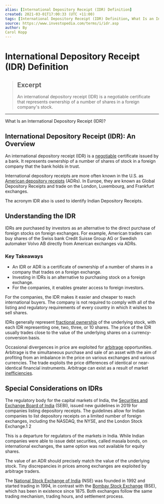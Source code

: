 ```yaml
---
alias: [International Depository Receipt (IDR) Definition]
created: 2021-03-01T17:00:33 (UTC +11:00)
tags: [International Depository Receipt (IDR) Definition, What Is an International Depository Receipt (IDR)?]
source: https://www.investopedia.com/terms/i/idr.asp
author: By
Carol Kopp
---
```


# International Depository Receipt (IDR) Definition

> ## Excerpt
> An international depository receipt (IDR) is a negotiable certificate that represents ownership of a number of shares in a foreign company's stock.

---

What Is an International Depository Receipt (IDR)?
## International Depository Receipt (IDR): An Overview

An international depository receipt (IDR) is a [negotiable](https://www.investopedia.com/terms/n/negotiable.asp) certificate issued by a bank. It represents ownership of a number of shares of stock in a foreign company that the bank holds in trust.

International depository receipts are more often known in the U.S. as [American depository receipts](https://www.investopedia.com/terms/a/adr.asp) (ADRs). In Europe, they are known as Global Depository Receipts and trade on the London, Luxembourg, and Frankfurt exchanges.

The acronym IDR also is used to identify Indian Depository Receipts.

## Understanding the IDR

IDRs are purchased by investors as an alternative to the direct purchase of foreign stocks on foreign exchanges. For example, American traders can buy shares of the Swiss bank Credit Suisse Group AG or Swedish automaker Volvo AB directly from American exchanges via ADRs.

### Key Takeaways

-   An IDR or ADR is a certificate of ownership of a number of shares in a company that trades on a foreign exchange.
-   Investing in IDRs is an alternative to purchasing stock on a foreign exchange.
-   For the companies, it enables greater access to foreign investors.

For the companies, the IDR makes it easier and cheaper to reach international buyers. The company is not required to comply with all of the listing and regulatory requirements of every country in which it wishes to sell shares.

IDRs generally represent [fractional ownership](https://www.investopedia.com/terms/f/fractionalownership.asp) of the underlying stock, with each IDR representing one, two, three, or 10 shares. The price of the IDR usually trades close to the value of the underlying shares on a currency-conversion basis.

Occasional divergences in price are exploited for [arbitrage](https://www.investopedia.com/terms/a/arbitrage.asp) opportunities. Arbitrage is the simultaneous purchase and sale of an asset with the aim of profiting from an imbalance in the price on various exchanges and various currencies. The trade exploits the price differences of identical or near-identical financial instruments. Arbitrage can exist as a result of market [inefficiencies](https://www.investopedia.com/terms/i/inefficientmarket.asp).

## Special Considerations on IDRs

The regulatory body for the capital markets of India, the [Securities and Exchange Board of India](https://www.investopedia.com/terms/s/sebi.asp) (SEBI), issued new guidelines in 2019 for companies listing depository receipts. The guidelines allow for Indian companies to list depository receipts on a limited number of foreign exchanges, including the NASDAQ, the NYSE, and the London Stock Exchange.1 2

This is a departure for regulators of the markets in India. While Indian companies were able to issue debt securities, called masala bonds, on international exchanges, the same option was not available for equity shares.

The value of an ADR should precisely match the value of the underlying stock. Tiny discrepancies in prices among exchanges are exploited by arbitrage traders.

The [National Stock Exchange of India](https://www.investopedia.com/articles/stocks/09/indian-stock-market.asp) (NSE) was founded in 1992 and started trading in 1994, in contrast with the [Bombay Stock Exchange](https://www.investopedia.com/terms/b/bombaystockexchange.asp) (BSE), which has been in existence since 1875. Both exchanges follow the same trading mechanism, trading hours, and settlement process.
